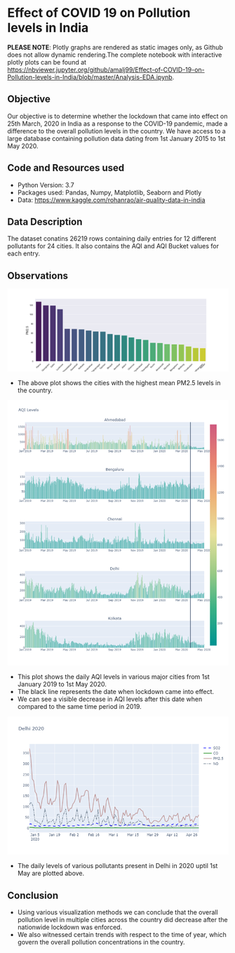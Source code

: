 # Effect of COVID 19 on Pollution levels in India

**PLEASE NOTE**:
Plotly graphs are rendered as static images only, as Github does not allow dynamic rendering.The complete notebook with interactive plotly plots can be found at https://nbviewer.jupyter.org/github/amalj99/Effect-of-COVID-19-on-Pollution-levels-in-India/blob/master/Analysis-EDA.ipynb.

## Objective
Our objective is to determine whether the lockdown that came into effect on 25th March, 2020 in India as a response to the COVID-19 pandemic, made a difference to the overall pollution levels in the country. We have access to a large database containing pollution data dating from 1st January 2015 to 1st May 2020.


## Code and Resources used
* Python Version: 3.7
* Packages used: Pandas, Numpy, Matplotlib, Seaborn and Plotly
* Data: https://www.kaggle.com/rohanrao/air-quality-data-in-india

## Data Description
The dataset conatins 26219 rows containing daily entries for 12 different pollutants for 24 cities. It also contains the AQI and AQI Bucket values for each entry.

## Observations
![](https://github.com/amalj99/Effect-of-COVID-19-on-Pollution-levels-in-India/blob/master/Images/PM2.5%20levels%20in%20cities.png)

* The above plot shows the cities with the highest mean PM2.5 levels in the country.

![](https://github.com/amalj99/Effect-of-COVID-19-on-Pollution-levels-in-India/blob/master/Images/AQI%20levels%20barplot.png)

* This plot shows the daily AQI levels in various major cities from 1st January 2019 to 1st May 2020.
* The black line represents the date when lockdown came into effect. 
* We can see a visible decrease in AQI levels after this date when compared to the same time period in 2019.

![](https://github.com/amalj99/Effect-of-COVID-19-on-Pollution-levels-in-India/blob/master/Images/Delhi%20Pollutants%20Comparison.png)

* The daily levels of various pollutants present in Delhi in 2020 uptil 1st May are plotted above. 

## Conclusion
* Using various visualization methods we can conclude that the overall pollution level in multiple cities across the country did decrease after the nationwide lockdown was enforced.
* We also witnessed certain trends with respect to the time of year, which govern the overall pollution concentrations in the country.




